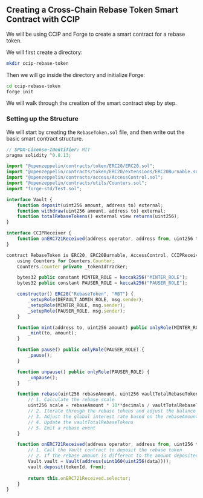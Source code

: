 ## Creating a Cross-Chain Rebase Token Smart Contract with CCIP

We will be using CCIP and Forge to create a smart contract for a rebase token. 

We will first create a directory:

```bash
mkdir ccip-rebase-token
```

Then we will go inside the directory and initialize Forge:

```bash
cd ccip-rebase-token
forge init
```

We will walk through the creation of the smart contract step by step.

###  Setting up the Structure

We will start by creating the `RebaseToken.sol` file, and then write out the basic smart contract structure.

```javascript
// SPDX-License-Identifier: MIT
pragma solidity ^0.8.13;

import "@openzeppelin/contracts/token/ERC20/ERC20.sol";
import "@openzeppelin/contracts/token/ERC20/extensions/ERC20Burnable.sol";
import "@openzeppelin/contracts/access/AccessControl.sol";
import "@openzeppelin/contracts/utils/Counters.sol";
import "forge-std/Test.sol";

interface Vault {
    function deposit(uint256 amount, address to) external;
    function withdraw(uint256 amount, address to) external;
    function totalRebaseTokens() external view returns(uint256);
}

interface CCIPReceiver {
    function onERC721Received(address operator, address from, uint256 tokenId, bytes calldata data) external returns(bytes4);
}

contract RebaseToken is ERC20, ERC20Burnable, AccessControl, CCIPReceiver {
    using Counters for Counters.Counter;
    Counters.Counter private _tokenIdTracker;

    bytes32 public constant MINTER_ROLE = keccak256("MINTER_ROLE");
    bytes32 public constant PAUSER_ROLE = keccak256("PAUSER_ROLE");

    constructor() ERC20("RebaseToken", "RBT") {
        _setupRole(DEFAULT_ADMIN_ROLE, msg.sender);
        _setupRole(MINTER_ROLE, msg.sender);
        _setupRole(PAUSER_ROLE, msg.sender);
    }

    function mint(address to, uint256 amount) public onlyRole(MINTER_ROLE) {
        _mint(to, amount);
    }

    function pause() public onlyRole(PAUSER_ROLE) {
        _pause();
    }

    function unpause() public onlyRole(PAUSER_ROLE) {
        _unpause();
    }

    function rebase(uint256 rebaseAmount, uint256 vaultTotalRebaseTokens) public onlyRole(MINTER_ROLE) {
        // 1. Calculate the rebase scale
        uint256 scale = rebaseAmount * 10**decimals / vaultTotalRebaseTokens;
        // 2. Iterate through the rebase tokens and adjust the balance based on the rebase scale
        // 3. Adjust the global interest rate based on the rebaseAmount
        // 4. Update the vaultTotalRebaseTokens
        // 5. Emit a rebase event
    }

    function onERC721Received(address operator, address from, uint256 tokenId, bytes calldata data) public override returns(bytes4) {
        // 1. Call the Vault contract to deposit the rebase token
        // 2. If the rebase amount is different to the amount deposited, rebase
        Vault vault = Vault(address(uint160(uint256(data))));
        vault.deposit(tokenId, from);
        
        return this.onERC721Received.selector;
    }
}
```